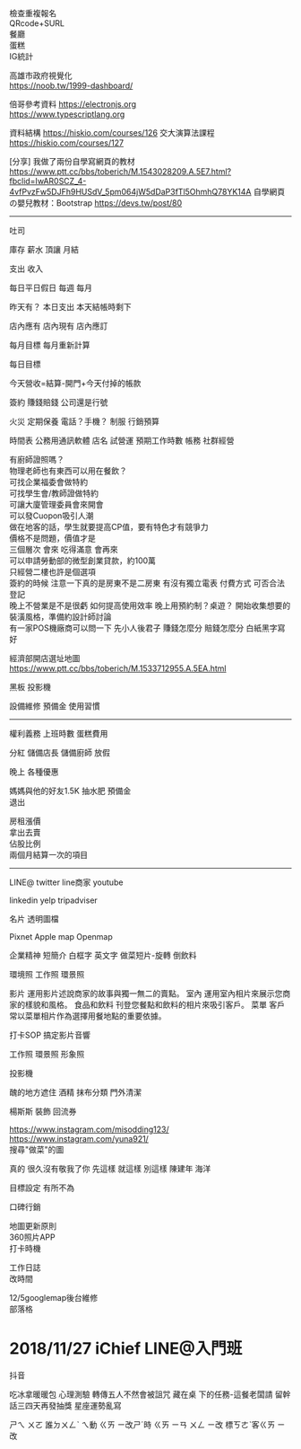 檢查重複報名  
QRcode+SURL  
餐廳  
蛋糕  
IG統計

高雄市政府視覺化  
https://noob.tw/1999-dashboard/  


倍哥參考資料
https://electronjs.org  
https://www.typescriptlang.org  

資料結構
https://hiskio.com/courses/126
交大演算法課程  
https://hiskio.com/courses/127

[分享] 我做了兩份自學寫網頁的教材
https://www.ptt.cc/bbs/toberich/M.1543028209.A.5E7.html?fbclid=IwAR0SCZ_4-4vfPvzFw5DJFh9HUSdV_5pm064jW5dDaP3fTl5OhmhQ78YK14A
自學網頁の嬰兒教材：Bootstrap
https://devs.tw/post/80

---
吐司

庫存
薪水
頂讓
月結

支出
收入

每日平日假日
每週
每月

昨天有？
本日支出
本天結帳時剩下

店內應有
店內現有
店內應訂

每月目標
每月重新計算


每日目標

今天營收=結算-開門+今天付掉的帳款

簽約
賺錢賠錢
公司還是行號

火災
定期保養
電話？手機？
制服
行銷預算

時間表
公務用通訊軟體
店名
試營運
預期工作時數
帳務
社群經營




有廚師證照嗎？  
物理老師也有東西可以用在餐飲？  
可找企業福委會做特約  
可找學生會/教師證做特約  
可讓大廈管理委員會來開會  
可以發Cuopon吸引人潮  
做在地客的話，學生就要提高CP值，要有特色才有競爭力  
價格不是問題，價值才是  
三個層次  會來 吃得滿意 會再來  
可以申請勞動部的微型創業貸款，約100萬  
只經營二樓也許是個選項  
簽約的時候 注意一下真的是房東不是二房東 有沒有獨立電表 付費方式 可否合法登記  
晚上不營業是不是很虧 如何提高使用效率 晚上用預約制？桌遊？
開始收集想要的裝潢風格，準備約設計師討論  
有一家POS機廠商可以問一下
先小人後君子 賺錢怎麼分 賠錢怎麼分 白紙黑字寫好

經濟部開店選址地圖  
https://www.ptt.cc/bbs/toberich/M.1533712955.A.5EA.html  


黑板
投影機

設備維修
預備金
使用習慣


---
權利義務
上班時數
蛋糕費用

分紅
儲備店長
儲備廚師
放假

晚上
各種優惠

媽媽與他的好友1.5K
抽水肥
預備金  
退出  
  
房租漲價  
拿出去賣   
佔股比例  
兩個月結算一次的項目   

---
LINE@
twitter
line商家
youtube

linkedin
yelp
tripadviser

名片
透明圖檔


Pixnet
Apple map
Openmap

企業精神
短簡介
白框字
英文字
做菜短片-旋轉 
倒飲料

環境照
工作照
環景照  

影片
運用影片述說商家的故事與獨一無二的賣點。
室內
運用室內相片來展示您商家的樣貌和風格。
食品和飲料
刊登您餐點和飲料的相片來吸引客戶。
菜單
客戶常以菜單相片作為選擇用餐地點的重要依據。

打卡SOP
搞定影片音響


工作照
環景照
形象照

投影機

醜的地方遮住
酒精
抹布分類
門外清潔


楊斯斯
裝飾
回流券
  
https://www.instagram.com/misodding123/  
https://www.instagram.com/yuna921/  
搜尋"做菜"的圖  

真的 很久沒有敬我了你
先這樣 就這樣 別這樣
陳建年 海洋

目標設定
有所不為

口碑行銷  

地圖更新原則  
360照片APP  
打卡時機  

工作日誌  
改時間

12/5googlemap後台維修  
部落格


# 2018/11/27 iChief LINE@入門班

抖音

吃冰拿暖暖包
心理測驗
轉傳五人不然會被詛咒
藏在桌 下的任務-這餐老闆請
留幹話三四天再發抽獎
星座運勢亂寫


ㄕㄟ ㄨㄛ 誰ㄉㄨㄥˋ ㄟ動
ㄍㄞ ㄧ改ㄕˊ時
ㄍㄞ ㄧㄢ ㄨㄥ ㄧ改
標ㄎㄜˋ客ㄍㄞ ㄧ改
